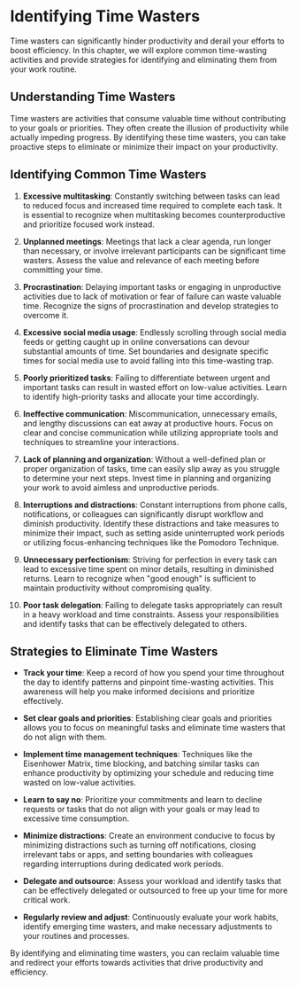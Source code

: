 Identifying Time Wasters
===================================

Time wasters can significantly hinder productivity and derail your efforts to boost efficiency. In this chapter, we will explore common time-wasting activities and provide strategies for identifying and eliminating them from your work routine.

Understanding Time Wasters
--------------------------

Time wasters are activities that consume valuable time without contributing to your goals or priorities. They often create the illusion of productivity while actually impeding progress. By identifying these time wasters, you can take proactive steps to eliminate or minimize their impact on your productivity.

Identifying Common Time Wasters
-------------------------------

1. **Excessive multitasking**: Constantly switching between tasks can lead to reduced focus and increased time required to complete each task. It is essential to recognize when multitasking becomes counterproductive and prioritize focused work instead.

2. **Unplanned meetings**: Meetings that lack a clear agenda, run longer than necessary, or involve irrelevant participants can be significant time wasters. Assess the value and relevance of each meeting before committing your time.

3. **Procrastination**: Delaying important tasks or engaging in unproductive activities due to lack of motivation or fear of failure can waste valuable time. Recognize the signs of procrastination and develop strategies to overcome it.

4. **Excessive social media usage**: Endlessly scrolling through social media feeds or getting caught up in online conversations can devour substantial amounts of time. Set boundaries and designate specific times for social media use to avoid falling into this time-wasting trap.

5. **Poorly prioritized tasks**: Failing to differentiate between urgent and important tasks can result in wasted effort on low-value activities. Learn to identify high-priority tasks and allocate your time accordingly.

6. **Ineffective communication**: Miscommunication, unnecessary emails, and lengthy discussions can eat away at productive hours. Focus on clear and concise communication while utilizing appropriate tools and techniques to streamline your interactions.

7. **Lack of planning and organization**: Without a well-defined plan or proper organization of tasks, time can easily slip away as you struggle to determine your next steps. Invest time in planning and organizing your work to avoid aimless and unproductive periods.

8. **Interruptions and distractions**: Constant interruptions from phone calls, notifications, or colleagues can significantly disrupt workflow and diminish productivity. Identify these distractions and take measures to minimize their impact, such as setting aside uninterrupted work periods or utilizing focus-enhancing techniques like the Pomodoro Technique.

9. **Unnecessary perfectionism**: Striving for perfection in every task can lead to excessive time spent on minor details, resulting in diminished returns. Learn to recognize when "good enough" is sufficient to maintain productivity without compromising quality.

10. **Poor task delegation**: Failing to delegate tasks appropriately can result in a heavy workload and time constraints. Assess your responsibilities and identify tasks that can be effectively delegated to others.

Strategies to Eliminate Time Wasters
------------------------------------

* **Track your time**: Keep a record of how you spend your time throughout the day to identify patterns and pinpoint time-wasting activities. This awareness will help you make informed decisions and prioritize effectively.

* **Set clear goals and priorities**: Establishing clear goals and priorities allows you to focus on meaningful tasks and eliminate time wasters that do not align with them.

* **Implement time management techniques**: Techniques like the Eisenhower Matrix, time blocking, and batching similar tasks can enhance productivity by optimizing your schedule and reducing time wasted on low-value activities.

* **Learn to say no**: Prioritize your commitments and learn to decline requests or tasks that do not align with your goals or may lead to excessive time consumption.

* **Minimize distractions**: Create an environment conducive to focus by minimizing distractions such as turning off notifications, closing irrelevant tabs or apps, and setting boundaries with colleagues regarding interruptions during dedicated work periods.

* **Delegate and outsource**: Assess your workload and identify tasks that can be effectively delegated or outsourced to free up your time for more critical work.

* **Regularly review and adjust**: Continuously evaluate your work habits, identify emerging time wasters, and make necessary adjustments to your routines and processes.

By identifying and eliminating time wasters, you can reclaim valuable time and redirect your efforts towards activities that drive productivity and efficiency.
